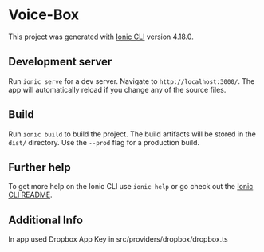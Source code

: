 # Voice-Box

This project was generated with [Ionic CLI](https://github.com/ionic-team/ionic) version 4.18.0.

## Development server

Run `ionic serve` for a dev server. Navigate to `http://localhost:3000/`. The app will automatically reload if you change any of the source files.

## Build

Run `ionic build` to build the project. The build artifacts will be stored in the `dist/` directory. Use the `--prod` flag for a production build.

## Further help

To get more help on the Ionic CLI use `ionic help` or go check out the [Ionic CLI README](https://github.com/ionic-team/ionic/blob/master/README.md).

## Additional Info

In app used Dropbox App Key in src/providers/dropbox/dropbox.ts
